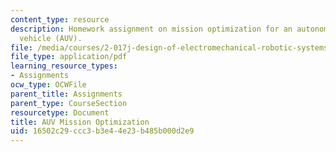 ```yaml
---
content_type: resource
description: Homework assignment on mission optimization for an autonomous underwater
  vehicle (AUV).
file: /media/courses/2-017j-design-of-electromechanical-robotic-systems-fall-2009/16502c29ccc3b3e44e23b485b000d2e9_MIT2_017JF09_p24.pdf
file_type: application/pdf
learning_resource_types:
- Assignments
ocw_type: OCWFile
parent_title: Assignments
parent_type: CourseSection
resourcetype: Document
title: AUV Mission Optimization
uid: 16502c29-ccc3-b3e4-4e23-b485b000d2e9
---
```

